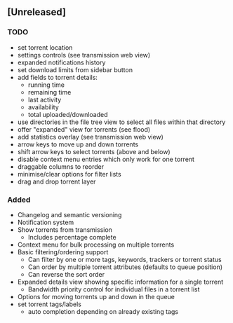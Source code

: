 ## [Unreleased]
### TODO
- set torrent location
- settings controls (see transmission web view)
- expanded notifications history
- set download limits from sidebar button
- add fields to torrent details:
  - running time
  - remaining time
  - last activity
  - availability
  - total uploaded/downloaded
- use directories in the file tree view to select
  all files within that directory
- offer "expanded" view for torrents (see flood)
- add statistics overlay (see transmission web view)
- arrow keys to move up and down torrents
- shift arrow keys to select torrents (above and below)
- disable context menu entries which only work for one torrent
- draggable columns to reorder
- minimise/clear options for filter lists
- drag and drop torrent layer

### Added
- Changelog and semantic versioning
- Notification system
- Show torrents from transmission
  - Includes percentage complete
- Context menu for bulk processing on multiple torrents
- Basic filtering/ordering support
  - Can filter by one or more tags, keywords, trackers or torrent status
  - Can order by multiple torrent attributes (defaults to queue position)
  - Can reverse the sort order
- Expanded details view showing specific information for a single torrent
  - Bandwidth priority control for individual files in a torrent list
- Options for moving torrents up and down in the queue
- set torrent tags/labels
  - auto completion depending on already existing tags
